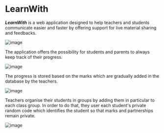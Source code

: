 # LearnWith

***LearnWith*** is a web application designed to help teachers and students communicate easier and faster by offering support for live material sharing and feedbacks.

![image](https://github.com/AlexandraMDa/LearnWith/assets/98781700/cac82274-ed50-43c9-9a9c-03066b20d471)

The application offers the possibility for students and parents to always keep track of their progress.

![image](https://github.com/AlexandraMDa/LearnWith/assets/98781700/03421370-bb07-4117-896c-a4640cd484ea)

The progress is stored based on the marks which are gradually added in the database by the teachers.

![image](https://github.com/AlexandraMDa/LearnWith/assets/98781700/9d666afe-13db-499b-9ea7-37b0cc215d46)

Teachers organise their students in groups by adding them in particular to each class group. In order to do that, they user each student's private random code which identifies the student so that marks and partnerships remain private.

![image](https://github.com/AlexandraMDa/LearnWith/assets/98781700/e645c3aa-3c2b-40c6-bcaf-99eabed7a78c)
